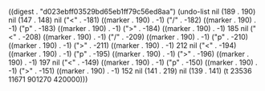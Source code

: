 
((digest . "d023ebff03529bd65eb1ff79c56ed8aa") (undo-list nil (189 . 190) nil (147 . 148) nil ("<" . -181) ((marker . 190) . -1) ("/" . -182) ((marker . 190) . -1) ("p" . -183) ((marker . 190) . -1) (">" . -184) ((marker . 190) . -1) 185 nil ("<" . -208) ((marker . 190) . -1) ("/" . -209) ((marker . 190) . -1) ("p" . -210) ((marker . 190) . -1) (">" . -211) ((marker . 190) . -1) 212 nil ("<" . -194) ((marker . 190) . -1) ("p" . -195) ((marker . 190) . -1) (">" . -196) ((marker . 190) . -1) 197 nil ("<" . -149) ((marker . 190) . -1) ("p" . -150) ((marker . 190) . -1) (">" . -151) ((marker . 190) . -1) 152 nil (141 . 219) nil (139 . 141) (t 23536 11671 901270 420000)))

